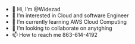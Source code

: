 - 👋 Hi, I’m @Widezad
- 👀 I’m interested in Cloud and software Engineer 
- 🌱 I’m currently learning AWS Cloud Computing
- 💞️ I’m looking to collaborate on anytghing
- 📫 How to reach me 863-614-4192
